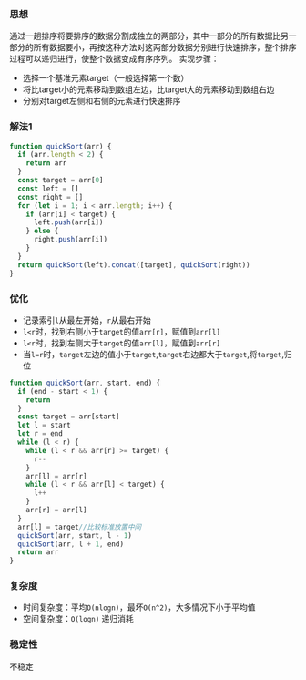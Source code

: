 ### 思想
通过一趟排序将要排序的数据分割成独立的两部分，其中一部分的所有数据比另一部分的所有数据要小，再按这种方法对这两部分数据分别进行快速排序，整个排序过程可以递归进行，使整个数据变成有序序列。
实现步骤：

- 选择一个基准元素target（一般选择第一个数）
- 将比target小的元素移动到数组左边，比target大的元素移动到数组右边
- 分别对target左侧和右侧的元素进行快速排序
### 解法1
```js
function quickSort(arr) {
  if (arr.length < 2) {
    return arr
  }
  const target = arr[0]
  const left = []
  const right = []
  for (let i = 1; i < arr.length; i++) {
    if (arr[i] < target) {
      left.push(arr[i])
    } else {
      right.push(arr[i])
    }
  }
  return quickSort(left).concat([target], quickSort(right))
}
```
### 优化
- 记录索引`l`从最左开始，`r`从最右开始
- `l<r`时，找到右侧小于`target`的值`arr[r]`，赋值到`arr[l]`
- `l<r`时，找到左侧大于`target`的值`arr[l]`，赋值到`arr[r]`
- 当`l=r`时，`target`左边的值小于`target`,`target`右边都大于`target`,将`target`,归位
```js
function quickSort(arr, start, end) {
  if (end - start < 1) {
    return
  }
  const target = arr[start]
  let l = start
  let r = end
  while (l < r) {
    while (l < r && arr[r] >= target) {
      r--
    }
    arr[l] = arr[r]
    while (l < r && arr[l] < target) {
      l++
    }
    arr[r] = arr[l]
  }
  arr[l] = target//比较标准放置中间
  quickSort(arr, start, l - 1)
  quickSort(arr, l + 1, end)
  return arr
}
```
### 复杂度
- 时间复杂度：平均`O(nlogn)`，最坏`O(n^2)`，大多情况下小于平均值
- 空间复杂度：`O(logn)` 递归消耗
### 稳定性
不稳定